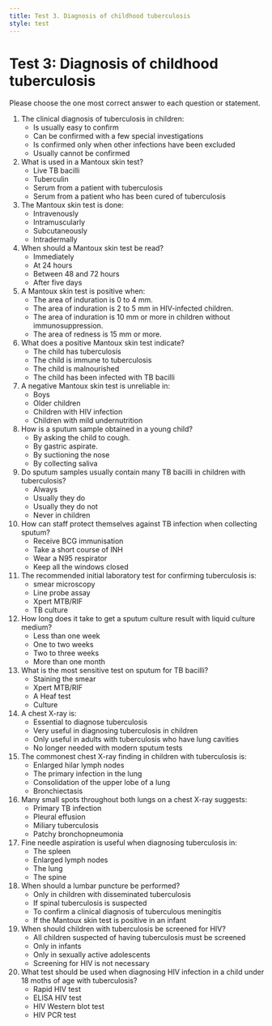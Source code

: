 ```yaml
---
title: Test 3. Diagnosis of childhood tuberculosis
style: test
---
```


# Test 3: Diagnosis of childhood tuberculosis

Please choose the one most correct answer to each question or statement.

1.	The clinical diagnosis of tuberculosis in children:
	-	Is usually easy to confirm
	-	Can be confirmed with a few special investigations
	+	Is confirmed only when other infections have been excluded
	-	Usually cannot be confirmed
2.	What is used in a Mantoux skin test?
	-	Live TB bacilli
	+	Tuberculin
	-	Serum from a patient with tuberculosis
	-	Serum from a patient who has been cured of tuberculosis
3.	The Mantoux skin test is done:
	-	Intravenously
	-	Intramuscularly
	-	Subcutaneously
	+	Intradermally
4.	When should a Mantoux skin test be read?
	-	Immediately
	-	At 24 hours
	+	Between 48 and 72 hours
	-	After five days
5.	A Mantoux skin test is positive when:
	-	The area of induration is 0 to 4 mm.
	-	The area of induration is 2 to 5 mm in HIV-infected children.
	+	The area of induration is 10 mm or more in children without immunosuppression.
	-	The area of redness is 15 mm or more.
6.	What does a positive Mantoux skin test indicate?
	-	The child has tuberculosis
	-	The child is immune to tuberculosis
	-	The child is malnourished
	+	The child has been infected with TB bacilli
7.	A negative Mantoux skin test is unreliable in:
	-	Boys
	-	Older children
	+	Children with HIV infection
	-	Children with mild undernutrition
8.	How is a sputum sample obtained in a young child?
	-	By asking the child to cough.
	+	By gastric aspirate.
	-	By suctioning the nose
	-	By collecting saliva
9.	Do sputum samples usually contain many TB bacilli in children with tuberculosis?
	-	Always
	-	Usually they do
	+	Usually they do not
	-	Never in children
10.	How can staff protect themselves against TB infection when collecting sputum?
	+	Receive BCG immunisation
	-	Take a short course of INH
	-	Wear a N95 respirator
	-	Keep all the windows closed
11.	The recommended initial laboratory test for confirming tuberculosis is:
	-	smear microscopy
	-	Line probe assay
	+	Xpert MTB/RIF
	-	TB culture
12.	How long does it take to get a sputum culture result with liquid culture medium?
	-	Less than one week
	-	One to two weeks
	+	Two to three weeks
	-	More than one month
13.	What is the most sensitive test on sputum for TB bacilli?
	-	Staining the smear
	-	Xpert MTB/RIF
	-	A Heaf test
	+	Culture
14.	A chest X-ray is:
	-	Essential to diagnose tuberculosis
	+	Very useful in diagnosing tuberculosis in children
	-	Only useful in adults with tuberculosis who have lung cavities
	-	No longer needed with modern sputum tests
15.	The commonest chest X-ray finding in children with tuberculosis is:
	+	Enlarged hilar lymph nodes
	-	The primary infection in the lung
	-	Consolidation of the upper lobe of a lung
	-	Bronchiectasis
16.	Many small spots throughout both lungs on a chest X-ray suggests:
	-	Primary TB infection
	-	Pleural effusion
	+	Miliary tuberculosis
	-	Patchy bronchopneumonia
17.	Fine needle aspiration is useful when diagnosing tuberculosis in:
	-	The spleen
	+	Enlarged lymph nodes
	-	The lung
	-	The spine
18.	When should a lumbar puncture be performed?
	-	Only in children with disseminated tuberculosis
	-	If spinal tuberculosis is suspected
	+	To confirm a clinical diagnosis of tuberculous meningitis
	-	If the Mantoux skin test is positive in an infant
19.	When should children with tuberculosis be screened for HIV?
	+	All children suspected of having tuberculosis must be screened
	-	Only in infants
	-	Only in sexually active adolescents
	-	Screening for HIV is not necessary
20.	What test should be used when diagnosing HIV infection in a child under 18 moths of age with tuberculosis?
	-	Rapid HIV test
	-	ELISA HIV test
	-	HIV Western blot test
	+	HIV PCR test